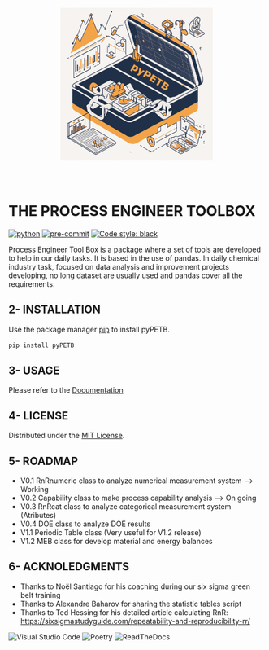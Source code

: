 <h1 align="center">
<img src="https://raw.githubusercontent.com/jgherruzo/pyPETB/main/logo/current/pyPETB_logo.png" width="300">
</h1><br>

# THE PROCESS ENGINEER TOOLBOX

[![python](https://img.shields.io/badge/python-3.11-blue.svg?logo=python)](https://www.python.org)
[![pre-commit](https://img.shields.io/badge/pre--commit-enabled-brightgreen?logo=pre-commit&logoColor=white)](https://github.com/pre-commit/pre-commit)
[![Code style: black](https://img.shields.io/badge/code%20style-black-000000.svg)](https://github.com/psf/black)

Process Engineer Tool Box is a package where a set of tools are developed to help in our daily tasks. It is based in the use of pandas. In daily chemical industry task, focused on data analysis
and improvement projects developing, no long dataset are
usually used and pandas cover all the requirements.

## 2- INSTALLATION

Use the package manager [pip](https://pip.pypa.io/en/stable/) to install pyPETB.

```bash
pip install pyPETB
```

## 3- USAGE

Please refer to the [Documentation](https://pypetb.readthedocs.io/en/latest/)

## 4- LICENSE

Distributed under the [MIT License](https://github.com/jgherruzo/pyPETB/blob/main/LICENSE.txt).

## 5- ROADMAP

- V0.1 RnRnumeric class to analyze numerical measurement system --> Working
- V0.2 Capability class to make process capability analysis --> On going
- V0.3 RnRcat class to analyze categorical measurement system (Atributes)
- V0.4 DOE class to analyze DOE results
- V1.1 Periodic Table class (Very useful for V1.2 release)
- V1.2 MEB class for develop material and energy balances

## 6- ACKNOLEDGMENTS

- Thanks to Noël Santiago for his coaching during our six sigma green belt training
- Thanks to Alexandre Baharov for sharing the statistic tables script
- Thanks to Ted Hessing for his detailed article calculating RnR:
https://sixsigmastudyguide.com/repeatability-and-reproducibility-rr/

![Visual Studio Code](https://img.shields.io/badge/Visual%20Studio%20Code-blue?logo=visual%20studio%20code)
![Poetry](https://img.shields.io/badge/Poetry-blue?logo=poetry)
![ReadTheDocs](https://img.shields.io/badge/ReadTheDocs-blue?logo=readthedocs)
